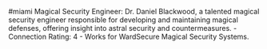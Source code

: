 #miami 
Magical Security Engineer: Dr. Daniel Blackwood, a talented magical security engineer responsible for developing and maintaining magical defenses, offering insight into astral security and countermeasures. - Connection Rating: 4 - Works for WardSecure Magical Security Systems.